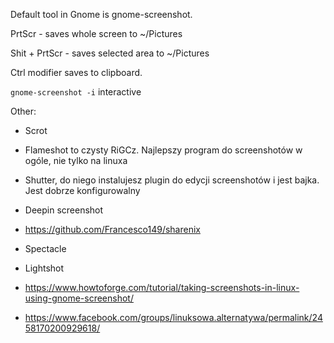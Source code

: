 Default tool in Gnome is gnome-screenshot.

PrtScr - saves whole screen to ~/Pictures

Shit + PrtScr - saves selected area to ~/Pictures

Ctrl modifier saves to clipboard.

`gnome-screenshot -i` interactive

Other:

- Scrot
- Flameshot to czysty RiGCz. Najlepszy program do screenshotów w ogóle, nie tylko na linuxa
- Shutter, do niego instalujesz plugin do edycji screenshotów i jest bajka. Jest dobrze konfigurowalny
- Deepin screenshot
- https://github.com/Francesco149/sharenix
- Spectacle
- Lightshot

- https://www.howtoforge.com/tutorial/taking-screenshots-in-linux-using-gnome-screenshot/
- https://www.facebook.com/groups/linuksowa.alternatywa/permalink/2458170200929618/

